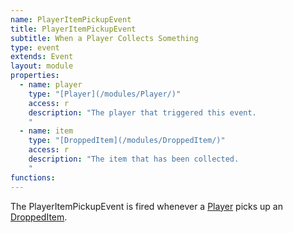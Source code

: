 ```yaml
---
name: PlayerItemPickupEvent
title: PlayerItemPickupEvent
subtitle: When a Player Collects Something
type: event
extends: Event
layout: module
properties:  
  - name: player
    type: "[Player](/modules/Player/)"
    access: r
    description: "The player that triggered this event.
    "
  - name: item
    type: "[DroppedItem](/modules/DroppedItem/)"
    access: r
    description: "The item that has been collected.
    "
functions:
---
```


The <span class="notranslate">PlayerItemPickupEvent</span> is fired whenever a [Player](/modules/Player) picks up
an [DroppedItem](/modules/DroppedItem).
